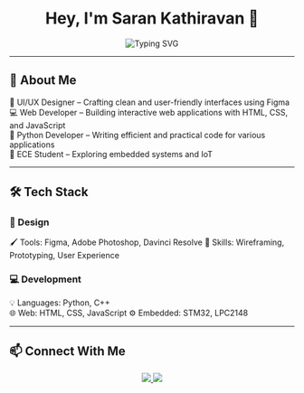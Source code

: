 
<h1 align="center">Hey, I'm Saran Kathiravan 👋</h1>

<p align="center">
  <img src="https://readme-typing-svg.herokuapp.com?font=Arial&size=20&duration=3000&color=F75C7E&center=true&vCenter=true&width=450&lines=UI%2FUX+Designer;Python+Developer;Web+Developer;ECE+Student" alt="Typing SVG">
</p>

---

## 🚀 About Me  
🎨 UI/UX Designer – Crafting clean and user-friendly interfaces using Figma   
💻 Web Developer – Building interactive web applications with HTML, CSS, and JavaScript  
🐍 Python Developer – Writing efficient and practical code for various applications  
🔬 ECE Student – Exploring embedded systems and IoT  

---

## 🛠️ Tech Stack  

### 🎨 Design  
🖌️ Tools: Figma, Adobe Photoshop, Davinci Resolve
📌 Skills: Wireframing, Prototyping, User Experience  

### 💻 Development  
💡 Languages: Python, C++  
🌐 Web: HTML, CSS, JavaScript
⚙️ Embedded: STM32, LPC2148  

---

## 📫 Connect With Me  
<p align="center">
  <a href="https://www.linkedin.com/in/saran-kathiravan17/">
    <img src="https://img.shields.io/badge/LinkedIn-0077B5?style=for-the-badge&logo=linkedin&logoColor=white">
  </a>
  <a href="https://www.behance.net/sarankathiravan">
    <img src="https://img.shields.io/badge/Behance-1769FF?style=for-the-badge&logo=behance&logoColor=white">
  </a>
</p>
